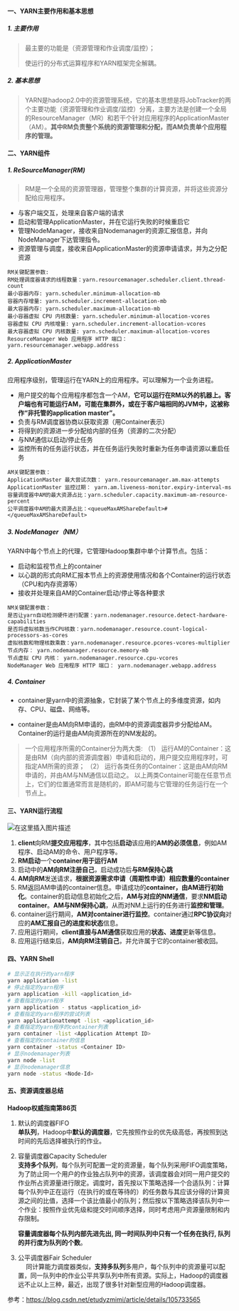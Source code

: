 #### 一、YARN主要作用和基本思想

##### 1. 主要作用

> 最主要的功能是（资源管理和作业调度/监控）；
>
> 使运行的分布式运算程序和YARN框架完全解耦。

##### 2. 基本思想

> YARN是hadoop2.0中的资源管理系统，它的基本思想是将JobTracker的两个主要功能（资源管理和作业调度/监控）分离，主要方法是创建一个全局的ResourceManager（MR）和若干个针对应用程序的ApplicationMaster（AM）。**其中RM负责整个系统的资源管理和分配，而AM负责单个应用程序的管理。**

#### 二、YARN组件

##### 1. ReSourceManager(RM)

> RM是一个全局的资源管理器，管理整个集群的计算资源，并将这些资源分配给应用程序。

* 与客户端交互，处理来自客户端的请求
* 启动和管理ApplicationMaster，并在它运行失败的时候重启它
* 管理NodeManager，接收来自Nodemanager的资源汇报信息，并向NodeManager下达管理指令。
* 资源管理与调度，接收来自ApplicationMaster的资源申请请求，并为之分配资源

~~~
RM关键配置参数:
RM处理调度器请求的线程数量：yarn.resourcemanager.scheduler.client.thread-count
最小容器内存: yarn.scheduler.minimum-allocation-mb
容器内存增量: yarn.scheduler.increment-allocation-mb
最大容器内存: yarn.scheduler.maximum-allocation-mb
最小容器虚拟 CPU 内核数量: yarn.scheduler.minimum-allocation-vcores
容器虚拟 CPU 内核增量: yarn.scheduler.increment-allocation-vcores
最大容器虚拟 CPU 内核数量: yarn.scheduler.maximum-allocation-vcores
ResourceManager Web 应用程序 HTTP 端口： yarn.resourcemanager.webapp.address
~~~

##### 2. ApplicationMaster

应用程序级别，管理运行在YARN上的应用程序。可以理解为一个业务进程。

* 用户提交的每个应用程序都包含一个AM，**它可以运行在RM以外的机器上。客户端也有可能运行AM，可能在集群外，或在于客户端相同的JVM中，这被称作“非托管的application master”。**
* 负责与RM调度器协商以获取资源（用Container表示）
* 将得到的资源进一步分配给内部的任务（资源的二次分配）
* 与NM通信以启动/停止任务
* 监控所有的任务运行状态，并在任务运行失败时重新为任务申请资源以重启任务

~~~
AM关键配置参数：
ApplicationMaster 最大尝试次数： yarn.resourcemanager.am.max-attempts
ApplicationMaster 监控过期： yarn.am.liveness-monitor.expiry-interval-ms
容量调度器中AM的最大资源占比：yarn.scheduler.capacity.maximum-am-resource-percent
公平调度器中AM的最大资源占比：<queueMaxAMShareDefault>#</queueMaxAMShareDefault>
~~~

##### 3. NodeManager（NM）

YARN中每个节点上的代理，它管理Hadoop集群中单个计算节点。包括：

* 启动和监视节点上的container
* 以心跳的形式向RM汇报本节点上的资源使用情况和各个Container的运行状态（CPU和内存资源等）
* 接收并处理来自AM的Container启动/停止等各种要求

~~~
NM关键配置参数：
是否让yarn自动检测硬件进行配置：yarn.nodemanager.resource.detect-hardware-capabilities
是否将虚拟核数当作CPU核数：yarn.nodemanager.resource.count-logical-processors-as-cores
虚拟核数和物理核数乘数：yarn.nodemanager.resource.pcores-vcores-multiplier
节点内存： yarn.nodemanager.resource.memory-mb
节点虚拟 CPU 内核： yarn.nodemanager.resource.cpu-vcores
NodeManager Web 应用程序 HTTP 端口： yarn.nodemanager.webapp.address
~~~

##### 4. Container

* container是yarn中的资源抽象，它封装了某个节点上的多维度资源，如内存、CPU、磁盘、网络等。

* container是由AM向RM申请的，由RM中的资源调度器异步分配给AM。Container的运行是由AM向资源所在的NM发起的。

>一个应用程序所需的Container分为两大类:
>（1） 运行AM的Container：这是由RM（向内部的资源调度器）申请和启动的，用户提交应用程序时，可指定AM所需的资源；
>（2） 运行各类任务的Container：这是由AM向RM申请的，并由AM与NM通信以启动之。
>以上两类Container可能在任意节点上，它们的位置通常而言是随机的，即AM可能与它管理的任务运行在一个节点上。

#### 三、YARN运行流程

![在这里插入图片描述](https://springboot-vue-blog.oss-cn-hangzhou.aliyuncs.com/img-for-typora/Yarn%E8%AF%A6%E7%BB%86%E5%B7%A5%E4%BD%9C%E6%B5%81%E7%A8%8B.png)

1. **client**向RM**提交应用程序**，其中包括**启动**该应用的**AM的必须信息**，例如AM程序、启动AM的命令、用户程序等。
2. **RM启动**一个**container用于运行AM**
3. 启动中的**AM向RM注册自己**，启动成功后**与RM保持心跳**
4. **AM向RM**发送请求，**根据资源需求申请（周期性申请）**相应数量的**container**
5. RM返回AM申请的container信息。申请成功的**container，由AM进行初始化**。container的启动信息初始化之后，**AM与对应的NM通信**，要求**NM启动container**。**AM与NM保持心跳**，从而对NM上运行的任务进行**监控和管理**。
6. container运行期间，**AM对container进行监控**。container通过**RPC协议向**对应的**AM汇报自己的进度和状态**信息。
7. 应用运行期间，**client直接与AM通信**获取应用的**状态、进度**更新等信息。
8. 应用运行结束后，**AM向RM注销自己**，并允许属于它的container被收回。

#### 四、YARN Shell

~~~sh
# 显示正在执行的yarn程序
yarn application -list
# 停止指定的yarn程序
yarn application -kill <application_id>
# 查看指定的yarn程序
yarn application - status <application_id>
# 查看指定的yarn程序的尝试列表
yarn applicationattempt -list <application_id>
# 查看指定的yarn程序的container列表
yarn container -list <Application Attempt ID>
# 查看指定的container的信息
yarn container -status <Container ID>
# 显示nodemanager列表
yarn node -list
# 显示nodemanager信息
yarn node -status <Node-Id>  
~~~

#### 五、资源调度器总结

**Hadoop权威指南第86页**

1. 默认的调度器FIFO  
   **单队列**，Hadoop中**默认的调度器**，它先按照作业的优先级高低，再按照到达时间的先后选择被执行的作业。  
   
2. 容量调度器Capacity Scheduler  
   **支持多个队列**，每个队列可配置一定的资源量，每个队列采用FIFO调度策略，为了防止同一个用户的作业独占队列中的资源，该调度器会对同一用户提交的作业所占资源量进行限定。调度时，首先按以下策略选择一个合适队列：计算每个队列中正在运行（在执行的或在等待的）的任务数与其应该分得的计算资源之间的比值，选择一个该比值最小的队列；然后按以下策略选择该队列中一个作业：按照作业优先级和提交时间顺序选择，同时考虑用户资源量限制和内存限制。   
   
   **容量调度器每个队列内部先进先出, 同一时间队列中只有一个任务在执行, 队列的并行度为队列的个数**。

3. 公平调度器Fair Scheduler  
   &emsp; 同计算能力调度器类似，**支持多队列**多用户，每个队列中的资源量可以配置，同一队列中的作业公平共享队列中所有资源。实际上，Hadoop的调度器远不止以上三种，最近，出现了很多针对新型应用的Hadoop调度器。 

参考：https://blog.csdn.net/etudyzmimi/article/details/105733565
